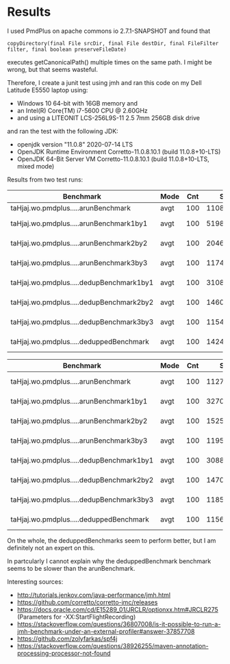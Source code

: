 # Results

I used PmdPlus on apache commons io 2.7.1-SNAPSHOT and found that 

```
copyDirectory(final File srcDir, final File destDir, final FileFilter filter, final boolean preserveFileDate)
```

executes getCanonicalPath() multiple times on the same path. I might be wrong, but that
seems wasteful.

Therefore, I create a junit test using jmh
and ran this code on my Dell Latitude E5550 laptop using:
- Windows 10 64-bit with 16GB memory and
- an Intel(R) Core(TM) i7-5600 CPU @ 2.60GHz
- and using a LITEONIT LCS-256L9S-11 2.5 7mm 256GB disk drive

and ran the test with the following JDK:
- openjdk version "11.0.8" 2020-07-14 LTS
- OpenJDK Runtime Environment Corretto-11.0.8.10.1 (build 11.0.8+10-LTS)
- OpenJDK 64-Bit Server VM Corretto-11.0.8.10.1 (build 11.0.8+10-LTS, mixed mode)

Results from two test runs:

Benchmark                                | Mode | Cnt | Score       | Error       | Units |
---------------------------------------- | ---- | --- | ----------- | ----------- | ----- |
taHjaj.wo.pmdplus.....arunBenchmark      | avgt | 100 |   11083,590 | ±   768,848 | us/op |
taHjaj.wo.pmdplus.....arunBenchmark1by1  | avgt | 100 |   51988,380 | ± 11676,741 | us/op |
taHjaj.wo.pmdplus.....arunBenchmark2by2  | avgt | 100 |  204613,482 | ± 37215,888 | us/op |
taHjaj.wo.pmdplus.....arunBenchmark3by3  | avgt | 100 | 1174152,673 | ± 22541,114 | us/op |
taHjaj.wo.pmdplus.....dedupBenchmark1by1 | avgt | 100 |   31088,342 | ±  1264,120 | us/op |
taHjaj.wo.pmdplus.....dedupBenchmark2by2 | avgt | 100 |  146071,467 | ±  3787,178 | us/op |
taHjaj.wo.pmdplus.....dedupBenchmark3by3 | avgt | 100 | 1154023,563 | ± 15089,337 | us/op |
taHjaj.wo.pmdplus.....deduppedBenchmark  | avgt | 100 |   14246,154 | ±  2367,264 | us/op |

Benchmark                                | Mode | Cnt | Score       | Error       | Units |
---------------------------------------- | ---- | --- | ----------- | ----------- | ----- |
taHjaj.wo.pmdplus.....arunBenchmark      | avgt | 100 |    11273,827 | ±  2165,753 | us/op |
taHjaj.wo.pmdplus.....arunBenchmark1by1  | avgt | 100 |    32702,611 | ±  1813,470 | us/op |
taHjaj.wo.pmdplus.....arunBenchmark2by2  | avgt | 100 |   152587,381 | ±  4642,588 | us/op |
taHjaj.wo.pmdplus.....arunBenchmark3by3  | avgt | 100 |  1195478,564 | ± 24303,450 | us/op |
taHjaj.wo.pmdplus.....dedupBenchmark1by1 | avgt | 100 |    30884,652 | ±  1310,080 | us/op |
taHjaj.wo.pmdplus.....dedupBenchmark2by2 | avgt | 100 |   147020,471 | ±  4613,101 | us/op |
taHjaj.wo.pmdplus.....dedupBenchmark3by3 | avgt | 100 |  1185322,846 | ± 24429,620 | us/op |
taHjaj.wo.pmdplus.....deduppedBenchmark  | avgt | 100 |    11565,818 | ±  1937,442 | us/op |

On the whole, the deduppedBenchmarks seem to perform better, but I am definitely not an expert on this.

In partcularly I cannot explain why the deduppedBenchmark benchmark seems to be slower than the arunBenchmark.

Interesting sources:
- http://tutorials.jenkov.com/java-performance/jmh.html
- https://github.com/corretto/corretto-jmc/releases
- https://docs.oracle.com/cd/E15289_01/JRCLR/optionxx.htm#JRCLR275 (Parameters for -XX:StartFlightRecording)
- https://stackoverflow.com/questions/36807008/is-it-possible-to-run-a-jmh-benchmark-under-an-external-profiler#answer-37857708
- https://github.com/zolyfarkas/spf4j
- https://stackoverflow.com/questions/38926255/maven-annotation-processing-processor-not-found

